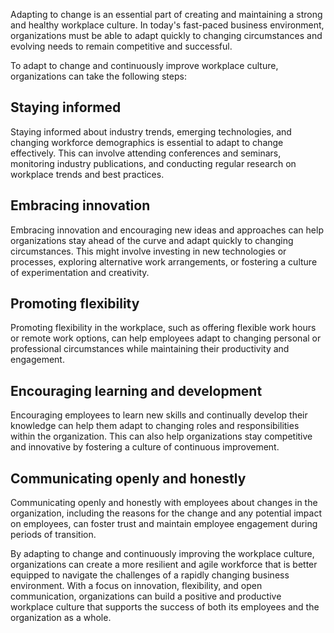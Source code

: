 
Adapting to change is an essential part of creating and maintaining a strong and healthy workplace culture. In today's fast-paced business environment, organizations must be able to adapt quickly to changing circumstances and evolving needs to remain competitive and successful.

To adapt to change and continuously improve workplace culture, organizations can take the following steps:

## Staying informed

Staying informed about industry trends, emerging technologies, and changing workforce demographics is essential to adapt to change effectively. This can involve attending conferences and seminars, monitoring industry publications, and conducting regular research on workplace trends and best practices.

## Embracing innovation

Embracing innovation and encouraging new ideas and approaches can help organizations stay ahead of the curve and adapt quickly to changing circumstances. This might involve investing in new technologies or processes, exploring alternative work arrangements, or fostering a culture of experimentation and creativity.

## Promoting flexibility

Promoting flexibility in the workplace, such as offering flexible work hours or remote work options, can help employees adapt to changing personal or professional circumstances while maintaining their productivity and engagement.

## Encouraging learning and development

Encouraging employees to learn new skills and continually develop their knowledge can help them adapt to changing roles and responsibilities within the organization. This can also help organizations stay competitive and innovative by fostering a culture of continuous improvement.

## Communicating openly and honestly

Communicating openly and honestly with employees about changes in the organization, including the reasons for the change and any potential impact on employees, can foster trust and maintain employee engagement during periods of transition.

By adapting to change and continuously improving the workplace culture, organizations can create a more resilient and agile workforce that is better equipped to navigate the challenges of a rapidly changing business environment. With a focus on innovation, flexibility, and open communication, organizations can build a positive and productive workplace culture that supports the success of both its employees and the organization as a whole.

